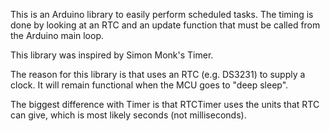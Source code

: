 This is an Arduino library to easily perform scheduled tasks.
The timing is done by looking at an RTC and an update function
that must be called from the Arduino main loop.

This library was inspired by Simon Monk's Timer.

The reason for this library is that uses an RTC (e.g. DS3231)
to supply a clock. It will remain functional when the MCU
goes to "deep sleep".

The biggest difference with Timer is that RTCTimer uses the
units that RTC can give, which is most likely seconds (not
milliseconds).
